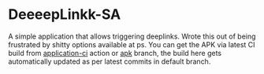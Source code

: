 # DeeeepLinkk-SA

A simple application that allows triggering deeplinks. Wrote this out of being frustrated by shitty options available at ps. You can get the APK via latest CI build from [application-ci](https://github.com/s-ayush2903/DeeeepLinkk-SA/actions/workflows/ci.yml) action or [apk](https://github.com/s-ayush2903/DeeeepLinkk-SA/tree/apk) branch, the build here gets automatically updated as per latest commits in default branch.
